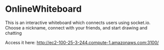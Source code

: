# OnlineWhiteboard

This is an interactive whiteboard which connects users using socket.io. Choose a nickname, connect with your friends, and start drawing and chatting  


Access it here: http://ec2-100-25-3-244.compute-1.amazonaws.com:3100/

